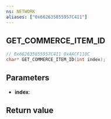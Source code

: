 ```yaml
---
ns: NETWORK
aliases: ["0x662635855957C411"]
---
```

## GET_COMMERCE_ITEM_ID

```c
// 0x662635855957C411 0x4ACF110C
char* GET_COMMERCE_ITEM_ID(int index);
```

## Parameters
* **index**:

## Return value
